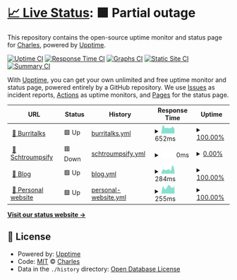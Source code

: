 # [📈 Live Status](https://SelrahcD.github.io/uptime): <!--live status--> **🟧 Partial outage**

This repository contains the open-source uptime monitor and status page for [Charles](http://blog.chorip.am), powered by [Upptime](https://github.com/upptime/upptime).

[![Uptime CI](https://github.com/koj-co/upptime/workflows/Uptime%20CI/badge.svg)](https://github.com/koj-co/upptime/actions?query=workflow%3A%22Uptime+CI%22)
[![Response Time CI](https://github.com/koj-co/upptime/workflows/Response%20Time%20CI/badge.svg)](https://github.com/koj-co/upptime/actions?query=workflow%3A%22Response+Time+CI%22)
[![Graphs CI](https://github.com/koj-co/upptime/workflows/Graphs%20CI/badge.svg)](https://github.com/koj-co/upptime/actions?query=workflow%3A%22Graphs+CI%22)
[![Static Site CI](https://github.com/koj-co/upptime/workflows/Static%20Site%20CI/badge.svg)](https://github.com/koj-co/upptime/actions?query=workflow%3A%22Static+Site+CI%22)
[![Summary CI](https://github.com/koj-co/upptime/workflows/Summary%20CI/badge.svg)](https://github.com/koj-co/upptime/actions?query=workflow%3A%22Summary+CI%22)

With [Upptime](https://upptime.js.org), you can get your own unlimited and free uptime monitor and status page, powered entirely by a GitHub repository. We use [Issues](https://github.com/SelrahcD/uptime/issues) as incident reports, [Actions](https://github.com/SelrahcD/uptime/actions) as uptime monitors, and [Pages](https://SelrahcD.github.io/uptime) for the status page.

<!--start: status pages-->
<!-- This summary is generated by Upptime (https://github.com/upptime/upptime) -->
<!-- Do not edit this manually, your changes will be overwritten -->
<!-- prettier-ignore -->
| URL | Status | History | Response Time | Uptime |
| --- | ------ | ------- | ------------- | ------ |
| <img alt="" src="https://icons.duckduckgo.com/ip3/www.burritalks.io.ico" height="13"> [🌯 Burritalks](https://www.burritalks.io) | 🟩 Up | [burritalks.yml](https://github.com/SelrahcD/uptime/commits/HEAD/history/burritalks.yml) | <details><summary><img alt="Response time graph" src="./graphs/burritalks/response-time-week.png" height="20"> 652ms</summary><br><a href="https://uptime.charlesdesneuf.com/history/burritalks"><img alt="Response time 675" src="https://img.shields.io/endpoint?url=https%3A%2F%2Fraw.githubusercontent.com%2FSelrahcD%2Fuptime%2FHEAD%2Fapi%2Fburritalks%2Fresponse-time.json"></a><br><a href="https://uptime.charlesdesneuf.com/history/burritalks"><img alt="24-hour response time 512" src="https://img.shields.io/endpoint?url=https%3A%2F%2Fraw.githubusercontent.com%2FSelrahcD%2Fuptime%2FHEAD%2Fapi%2Fburritalks%2Fresponse-time-day.json"></a><br><a href="https://uptime.charlesdesneuf.com/history/burritalks"><img alt="7-day response time 652" src="https://img.shields.io/endpoint?url=https%3A%2F%2Fraw.githubusercontent.com%2FSelrahcD%2Fuptime%2FHEAD%2Fapi%2Fburritalks%2Fresponse-time-week.json"></a><br><a href="https://uptime.charlesdesneuf.com/history/burritalks"><img alt="30-day response time 597" src="https://img.shields.io/endpoint?url=https%3A%2F%2Fraw.githubusercontent.com%2FSelrahcD%2Fuptime%2FHEAD%2Fapi%2Fburritalks%2Fresponse-time-month.json"></a><br><a href="https://uptime.charlesdesneuf.com/history/burritalks"><img alt="1-year response time 648" src="https://img.shields.io/endpoint?url=https%3A%2F%2Fraw.githubusercontent.com%2FSelrahcD%2Fuptime%2FHEAD%2Fapi%2Fburritalks%2Fresponse-time-year.json"></a></details> | <details><summary><a href="https://uptime.charlesdesneuf.com/history/burritalks">100.00%</a></summary><a href="https://uptime.charlesdesneuf.com/history/burritalks"><img alt="All-time uptime 99.95%" src="https://img.shields.io/endpoint?url=https%3A%2F%2Fraw.githubusercontent.com%2FSelrahcD%2Fuptime%2FHEAD%2Fapi%2Fburritalks%2Fuptime.json"></a><br><a href="https://uptime.charlesdesneuf.com/history/burritalks"><img alt="24-hour uptime 100.00%" src="https://img.shields.io/endpoint?url=https%3A%2F%2Fraw.githubusercontent.com%2FSelrahcD%2Fuptime%2FHEAD%2Fapi%2Fburritalks%2Fuptime-day.json"></a><br><a href="https://uptime.charlesdesneuf.com/history/burritalks"><img alt="7-day uptime 100.00%" src="https://img.shields.io/endpoint?url=https%3A%2F%2Fraw.githubusercontent.com%2FSelrahcD%2Fuptime%2FHEAD%2Fapi%2Fburritalks%2Fuptime-week.json"></a><br><a href="https://uptime.charlesdesneuf.com/history/burritalks"><img alt="30-day uptime 99.85%" src="https://img.shields.io/endpoint?url=https%3A%2F%2Fraw.githubusercontent.com%2FSelrahcD%2Fuptime%2FHEAD%2Fapi%2Fburritalks%2Fuptime-month.json"></a><br><a href="https://uptime.charlesdesneuf.com/history/burritalks"><img alt="1-year uptime 99.98%" src="https://img.shields.io/endpoint?url=https%3A%2F%2Fraw.githubusercontent.com%2FSelrahcD%2Fuptime%2FHEAD%2Fapi%2Fburritalks%2Fuptime-year.json"></a></details>
| <img alt="" src="https://icons.duckduckgo.com/ip3/schtroumpsify.charlesdesneuf.com.ico" height="13"> [📰 Schtroumpsify](https://schtroumpsify.charlesdesneuf.com/) | 🟥 Down | [schtroumpsify.yml](https://github.com/SelrahcD/uptime/commits/HEAD/history/schtroumpsify.yml) | <details><summary><img alt="Response time graph" src="./graphs/schtroumpsify/response-time-week.png" height="20"> 0ms</summary><br><a href="https://uptime.charlesdesneuf.com/history/schtroumpsify"><img alt="Response time 682" src="https://img.shields.io/endpoint?url=https%3A%2F%2Fraw.githubusercontent.com%2FSelrahcD%2Fuptime%2FHEAD%2Fapi%2Fschtroumpsify%2Fresponse-time.json"></a><br><a href="https://uptime.charlesdesneuf.com/history/schtroumpsify"><img alt="24-hour response time 0" src="https://img.shields.io/endpoint?url=https%3A%2F%2Fraw.githubusercontent.com%2FSelrahcD%2Fuptime%2FHEAD%2Fapi%2Fschtroumpsify%2Fresponse-time-day.json"></a><br><a href="https://uptime.charlesdesneuf.com/history/schtroumpsify"><img alt="7-day response time 0" src="https://img.shields.io/endpoint?url=https%3A%2F%2Fraw.githubusercontent.com%2FSelrahcD%2Fuptime%2FHEAD%2Fapi%2Fschtroumpsify%2Fresponse-time-week.json"></a><br><a href="https://uptime.charlesdesneuf.com/history/schtroumpsify"><img alt="30-day response time 0" src="https://img.shields.io/endpoint?url=https%3A%2F%2Fraw.githubusercontent.com%2FSelrahcD%2Fuptime%2FHEAD%2Fapi%2Fschtroumpsify%2Fresponse-time-month.json"></a><br><a href="https://uptime.charlesdesneuf.com/history/schtroumpsify"><img alt="1-year response time 624" src="https://img.shields.io/endpoint?url=https%3A%2F%2Fraw.githubusercontent.com%2FSelrahcD%2Fuptime%2FHEAD%2Fapi%2Fschtroumpsify%2Fresponse-time-year.json"></a></details> | <details><summary><a href="https://uptime.charlesdesneuf.com/history/schtroumpsify">0.00%</a></summary><a href="https://uptime.charlesdesneuf.com/history/schtroumpsify"><img alt="All-time uptime 67.82%" src="https://img.shields.io/endpoint?url=https%3A%2F%2Fraw.githubusercontent.com%2FSelrahcD%2Fuptime%2FHEAD%2Fapi%2Fschtroumpsify%2Fuptime.json"></a><br><a href="https://uptime.charlesdesneuf.com/history/schtroumpsify"><img alt="24-hour uptime 0.00%" src="https://img.shields.io/endpoint?url=https%3A%2F%2Fraw.githubusercontent.com%2FSelrahcD%2Fuptime%2FHEAD%2Fapi%2Fschtroumpsify%2Fuptime-day.json"></a><br><a href="https://uptime.charlesdesneuf.com/history/schtroumpsify"><img alt="7-day uptime 0.00%" src="https://img.shields.io/endpoint?url=https%3A%2F%2Fraw.githubusercontent.com%2FSelrahcD%2Fuptime%2FHEAD%2Fapi%2Fschtroumpsify%2Fuptime-week.json"></a><br><a href="https://uptime.charlesdesneuf.com/history/schtroumpsify"><img alt="30-day uptime 4.67%" src="https://img.shields.io/endpoint?url=https%3A%2F%2Fraw.githubusercontent.com%2FSelrahcD%2Fuptime%2FHEAD%2Fapi%2Fschtroumpsify%2Fuptime-month.json"></a><br><a href="https://uptime.charlesdesneuf.com/history/schtroumpsify"><img alt="1-year uptime 48.44%" src="https://img.shields.io/endpoint?url=https%3A%2F%2Fraw.githubusercontent.com%2FSelrahcD%2Fuptime%2FHEAD%2Fapi%2Fschtroumpsify%2Fuptime-year.json"></a></details>
| <img alt="" src="https://icons.duckduckgo.com/ip3/blog.charlesdesneuf.com.ico" height="13"> [📝 Blog](https://blog.charlesdesneuf.com/) | 🟩 Up | [blog.yml](https://github.com/SelrahcD/uptime/commits/HEAD/history/blog.yml) | <details><summary><img alt="Response time graph" src="./graphs/blog/response-time-week.png" height="20"> 284ms</summary><br><a href="https://uptime.charlesdesneuf.com/history/blog"><img alt="Response time 335" src="https://img.shields.io/endpoint?url=https%3A%2F%2Fraw.githubusercontent.com%2FSelrahcD%2Fuptime%2FHEAD%2Fapi%2Fblog%2Fresponse-time.json"></a><br><a href="https://uptime.charlesdesneuf.com/history/blog"><img alt="24-hour response time 200" src="https://img.shields.io/endpoint?url=https%3A%2F%2Fraw.githubusercontent.com%2FSelrahcD%2Fuptime%2FHEAD%2Fapi%2Fblog%2Fresponse-time-day.json"></a><br><a href="https://uptime.charlesdesneuf.com/history/blog"><img alt="7-day response time 284" src="https://img.shields.io/endpoint?url=https%3A%2F%2Fraw.githubusercontent.com%2FSelrahcD%2Fuptime%2FHEAD%2Fapi%2Fblog%2Fresponse-time-week.json"></a><br><a href="https://uptime.charlesdesneuf.com/history/blog"><img alt="30-day response time 244" src="https://img.shields.io/endpoint?url=https%3A%2F%2Fraw.githubusercontent.com%2FSelrahcD%2Fuptime%2FHEAD%2Fapi%2Fblog%2Fresponse-time-month.json"></a><br><a href="https://uptime.charlesdesneuf.com/history/blog"><img alt="1-year response time 295" src="https://img.shields.io/endpoint?url=https%3A%2F%2Fraw.githubusercontent.com%2FSelrahcD%2Fuptime%2FHEAD%2Fapi%2Fblog%2Fresponse-time-year.json"></a></details> | <details><summary><a href="https://uptime.charlesdesneuf.com/history/blog">100.00%</a></summary><a href="https://uptime.charlesdesneuf.com/history/blog"><img alt="All-time uptime 99.99%" src="https://img.shields.io/endpoint?url=https%3A%2F%2Fraw.githubusercontent.com%2FSelrahcD%2Fuptime%2FHEAD%2Fapi%2Fblog%2Fuptime.json"></a><br><a href="https://uptime.charlesdesneuf.com/history/blog"><img alt="24-hour uptime 100.00%" src="https://img.shields.io/endpoint?url=https%3A%2F%2Fraw.githubusercontent.com%2FSelrahcD%2Fuptime%2FHEAD%2Fapi%2Fblog%2Fuptime-day.json"></a><br><a href="https://uptime.charlesdesneuf.com/history/blog"><img alt="7-day uptime 100.00%" src="https://img.shields.io/endpoint?url=https%3A%2F%2Fraw.githubusercontent.com%2FSelrahcD%2Fuptime%2FHEAD%2Fapi%2Fblog%2Fuptime-week.json"></a><br><a href="https://uptime.charlesdesneuf.com/history/blog"><img alt="30-day uptime 99.96%" src="https://img.shields.io/endpoint?url=https%3A%2F%2Fraw.githubusercontent.com%2FSelrahcD%2Fuptime%2FHEAD%2Fapi%2Fblog%2Fuptime-month.json"></a><br><a href="https://uptime.charlesdesneuf.com/history/blog"><img alt="1-year uptime 100.00%" src="https://img.shields.io/endpoint?url=https%3A%2F%2Fraw.githubusercontent.com%2FSelrahcD%2Fuptime%2FHEAD%2Fapi%2Fblog%2Fuptime-year.json"></a></details>
| <img alt="" src="https://icons.duckduckgo.com/ip3/www.charlesdesneuf.com.ico" height="13"> [🎩 Personal website](http://www.charlesdesneuf.com/) | 🟩 Up | [personal-website.yml](https://github.com/SelrahcD/uptime/commits/HEAD/history/personal-website.yml) | <details><summary><img alt="Response time graph" src="./graphs/personal-website/response-time-week.png" height="20"> 255ms</summary><br><a href="https://uptime.charlesdesneuf.com/history/personal-website"><img alt="Response time 362" src="https://img.shields.io/endpoint?url=https%3A%2F%2Fraw.githubusercontent.com%2FSelrahcD%2Fuptime%2FHEAD%2Fapi%2Fpersonal-website%2Fresponse-time.json"></a><br><a href="https://uptime.charlesdesneuf.com/history/personal-website"><img alt="24-hour response time 292" src="https://img.shields.io/endpoint?url=https%3A%2F%2Fraw.githubusercontent.com%2FSelrahcD%2Fuptime%2FHEAD%2Fapi%2Fpersonal-website%2Fresponse-time-day.json"></a><br><a href="https://uptime.charlesdesneuf.com/history/personal-website"><img alt="7-day response time 255" src="https://img.shields.io/endpoint?url=https%3A%2F%2Fraw.githubusercontent.com%2FSelrahcD%2Fuptime%2FHEAD%2Fapi%2Fpersonal-website%2Fresponse-time-week.json"></a><br><a href="https://uptime.charlesdesneuf.com/history/personal-website"><img alt="30-day response time 251" src="https://img.shields.io/endpoint?url=https%3A%2F%2Fraw.githubusercontent.com%2FSelrahcD%2Fuptime%2FHEAD%2Fapi%2Fpersonal-website%2Fresponse-time-month.json"></a><br><a href="https://uptime.charlesdesneuf.com/history/personal-website"><img alt="1-year response time 335" src="https://img.shields.io/endpoint?url=https%3A%2F%2Fraw.githubusercontent.com%2FSelrahcD%2Fuptime%2FHEAD%2Fapi%2Fpersonal-website%2Fresponse-time-year.json"></a></details> | <details><summary><a href="https://uptime.charlesdesneuf.com/history/personal-website">100.00%</a></summary><a href="https://uptime.charlesdesneuf.com/history/personal-website"><img alt="All-time uptime 99.91%" src="https://img.shields.io/endpoint?url=https%3A%2F%2Fraw.githubusercontent.com%2FSelrahcD%2Fuptime%2FHEAD%2Fapi%2Fpersonal-website%2Fuptime.json"></a><br><a href="https://uptime.charlesdesneuf.com/history/personal-website"><img alt="24-hour uptime 100.00%" src="https://img.shields.io/endpoint?url=https%3A%2F%2Fraw.githubusercontent.com%2FSelrahcD%2Fuptime%2FHEAD%2Fapi%2Fpersonal-website%2Fuptime-day.json"></a><br><a href="https://uptime.charlesdesneuf.com/history/personal-website"><img alt="7-day uptime 100.00%" src="https://img.shields.io/endpoint?url=https%3A%2F%2Fraw.githubusercontent.com%2FSelrahcD%2Fuptime%2FHEAD%2Fapi%2Fpersonal-website%2Fuptime-week.json"></a><br><a href="https://uptime.charlesdesneuf.com/history/personal-website"><img alt="30-day uptime 99.94%" src="https://img.shields.io/endpoint?url=https%3A%2F%2Fraw.githubusercontent.com%2FSelrahcD%2Fuptime%2FHEAD%2Fapi%2Fpersonal-website%2Fuptime-month.json"></a><br><a href="https://uptime.charlesdesneuf.com/history/personal-website"><img alt="1-year uptime 100.00%" src="https://img.shields.io/endpoint?url=https%3A%2F%2Fraw.githubusercontent.com%2FSelrahcD%2Fuptime%2FHEAD%2Fapi%2Fpersonal-website%2Fuptime-year.json"></a></details>

<!--end: status pages-->

[**Visit our status website →**](https://SelrahcD.github.io/uptime)

## 📄 License

- Powered by: [Upptime](https://github.com/upptime/upptime)
- Code: [MIT](./LICENSE) © [Charles](http://blog.chorip.am)
- Data in the `./history` directory: [Open Database License](https://opendatacommons.org/licenses/odbl/1-0/)
